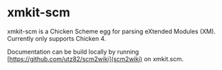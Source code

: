 # xmkit-scm

xmkit-scm is a Chicken Scheme egg for parsing eXtended Modules (XM). Currently only supports Chicken 4.

Documentation can be build locally by running [https://github.com/utz82/scm2wiki](scm2wiki) on xmkit.scm.

